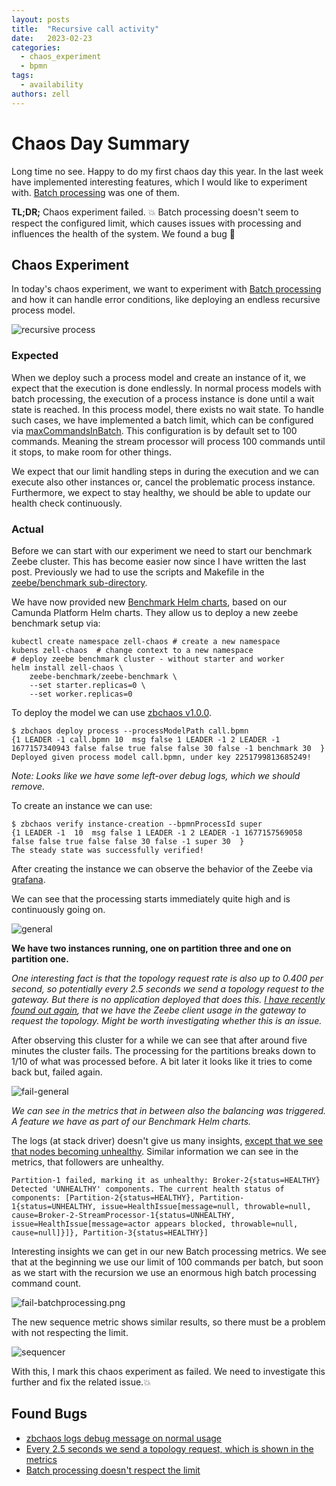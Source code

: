 ```yaml
---
layout: posts
title:  "Recursive call activity"
date:   2023-02-23
categories: 
  - chaos_experiment 
  - bpmn
tags:
  - availability
authors: zell
---
```


# Chaos Day Summary

Long time no see. Happy to do my first chaos day this year. In the last week have implemented interesting features, which I would like to experiment with.
[Batch processing](https://github.com/camunda/camunda/issues/11416) was one of them.

**TL;DR;** Chaos experiment failed. :boom: Batch processing doesn't seem to respect the configured limit, which causes issues with processing and influences the health of the system. We found a bug :muscle:

<!--truncate-->

## Chaos Experiment

In today's chaos experiment, we want to experiment with [Batch processing](https://github.com/camunda/camunda/issues/11416) and how it can handle error conditions, like deploying an endless recursive process model.

![recursive process](call.png)

### Expected

When we deploy such a process model and create an instance of it, we expect that the execution is done endlessly. In normal process models with batch processing, the execution of a process instance is done until a wait state is reached. In this process model, there exists no wait state. To handle such cases, we have implemented a batch limit, which can be configured via [maxCommandsInBatch](https://github.com/camunda/camunda/blob/main/dist/src/main/config/broker.standalone.yaml.template#L695). This configuration is by default set to 100 commands. Meaning the stream processor will process 100 commands until it stops, to make room for other things.

We expect that our limit handling steps in during the execution and we can execute also other instances or, cancel the problematic process instance. Furthermore, we expect to stay healthy, we should be able to update our health check continuously.

### Actual

Before we can start with our experiment we need to start our benchmark Zeebe cluster. This has become easier now since I have written the last post. Previously we had to use the scripts and Makefile in the [zeebe/benchmark sub-directory](https://github.com/camunda/camunda/tree/main/benchmarks/setup).

We have now provided new [Benchmark Helm charts](https://github.com/camunda/zeebe-benchmark-helm), based on our Camunda Platform Helm charts. They allow us to deploy a new zeebe benchmark setup via:

```shell
kubectl create namespace zell-chaos # create a new namespace
kubens zell-chaos  # change context to a new namespace
# deploy zeebe benchmark cluster - without starter and worker
helm install zell-chaos \
    zeebe-benchmark/zeebe-benchmark \
    --set starter.replicas=0 \
    --set worker.replicas=0
```


To deploy the model we can use [zbchaos v1.0.0](https://github.com/camunda/zeebe-chaos/releases/tag/zbchaos-v1.0.0).


```shell
$ zbchaos deploy process --processModelPath call.bpmn 
{1 LEADER -1 call.bpmn 10  msg false 1 LEADER -1 2 LEADER -1 1677157340943 false false true false false 30 false -1 benchmark 30  }
Deployed given process model call.bpmn, under key 2251799813685249!
```

*Note: Looks like we have some left-over debug logs, which we should remove.*

To create an instance we can use:

```shell
$ zbchaos verify instance-creation --bpmnProcessId super
{1 LEADER -1  10  msg false 1 LEADER -1 2 LEADER -1 1677157569058 false false true false false 30 false -1 super 30  }
The steady state was successfully verified!
```

After creating the instance we can observe the behavior of the Zeebe via [grafana](https://grafana.dev.zeebe.io/).

We can see that the processing starts immediately quite high and is continuously going on. 

![general](general.png)

**We have two instances running, one on partition three and one on partition one.**

_One interesting fact is that the topology request rate is also up to 0.400 per second, so potentially every 2.5 seconds we send a topology request to the gateway. But there is no application deployed that does this. [I have recently found out again](https://github.com/camunda/camunda/pull/11599#discussion_r1109846523), that we have the Zeebe client usage in the gateway to request the topology. Might be worth investigating whether this is an issue._

After observing this cluster for a while we can see that after around five minutes the cluster fails. The processing for the partitions breaks down to 1/10 of what was processed before. A bit later it looks like it tries to come back but, failed again.

![fail-general](fail-general.png)

_We can see in the metrics that in between also the balancing was triggered. A feature we have as part of our Benchmark Helm charts._

The logs (at stack driver) doesn't give us many insights, [except that we see that nodes becoming unhealthy](https://console.cloud.google.com/logs/query;query=resource.type%3D%22k8s_container%22%0Aresource.labels.project_id%3D%22zeebe-io%22%0Aresource.labels.location%3D%22europe-west1-b%22%0Aresource.labels.cluster_name%3D%22zeebe-cluster%22%0Aresource.labels.namespace_name%3D%22zell-chaos%22%0Alabels.k8s-pod%2Fapp%3D%22camunda-platform%22%0Alabels.k8s-pod%2Fapp_kubernetes_io%2Fcomponent%3D%22zeebe-broker%22%0Alabels.k8s-pod%2Fapp_kubernetes_io%2Finstance%3D%22zell-chaos%22%0Alabels.k8s-pod%2Fapp_kubernetes_io%2Fmanaged-by%3D%22Helm%22%0Alabels.k8s-pod%2Fapp_kubernetes_io%2Fname%3D%22zeebe%22%0Alabels.k8s-pod%2Fapp_kubernetes_io%2Fpart-of%3D%22camunda-platform%22;timeRange=2023-02-23T12:17:49.128812Z%2F2023-02-23T14:18:59.101Z;pinnedLogId=2023-02-23T13:13:40.945376476Z%2Fdr4gxdklsxtgx6h6;cursorTimestamp=2023-02-23T13:13:40.945376476Z?project=zeebe-io). Similar information we can see in the metrics, that followers are unhealthy.

```shell
Partition-1 failed, marking it as unhealthy: Broker-2{status=HEALTHY}
Detected 'UNHEALTHY' components. The current health status of components: [Partition-2{status=HEALTHY}, Partition-1{status=UNHEALTHY, issue=HealthIssue[message=null, throwable=null, cause=Broker-2-StreamProcessor-1{status=UNHEALTHY, issue=HealthIssue[message=actor appears blocked, throwable=null, cause=null]}]}, Partition-3{status=HEALTHY}]
```

Interesting insights we can get in our new Batch processing metrics. We see that at the beginning we use our limit of 100 commands per batch, but soon as we start with the recursion we use an enormous high batch processing command count.

![fail-batchprocessing.png](fail-batchprocessing.png)

The new sequence metric shows similar results, so there must be a problem with not respecting the limit.

![sequencer](sequencer.png)

With this, I mark this chaos experiment as failed. We need to investigate this further and fix the related issue.:boom:

## Found Bugs

* [zbchaos logs debug message on normal usage](https://github.com/camunda/zeebe-chaos/issues/323)
* [Every 2.5 seconds we send a topology request, which is shown in the metrics](https://github.com/camunda/camunda/issues/11799)
* [Batch processing doesn't respect the limit](https://github.com/camunda/camunda/issues/11798)
